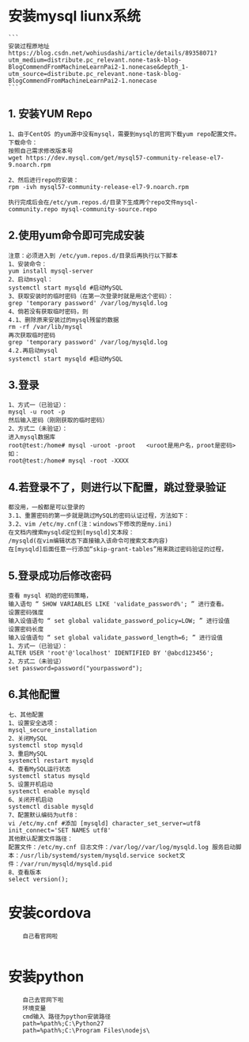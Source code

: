 
 # 安装mysql  liunx系统
    ```
    安装过程原地址
    https://blog.csdn.net/wohiusdashi/article/details/89358071?utm_medium=distribute.pc_relevant.none-task-blog-BlogCommendFromMachineLearnPai2-1.nonecase&depth_1-utm_source=distribute.pc_relevant.none-task-blog-BlogCommendFromMachineLearnPai2-1.nonecase
    ```
  ## 1. 安装YUM Repo
    1、由于CentOS 的yum源中没有mysql，需要到mysql的官网下载yum repo配置文件。
    下载命令：
    按照自己需求修改版本号
    wget https://dev.mysql.com/get/mysql57-community-release-el7-9.noarch.rpm

    2、然后进行repo的安装：
    rpm -ivh mysql57-community-release-el7-9.noarch.rpm

    执行完成后会在/etc/yum.repos.d/目录下生成两个repo文件mysql-community.repo mysql-community-source.repo
  ## 2.使用yum命令即可完成安装
    注意：必须进入到 /etc/yum.repos.d/目录后再执行以下脚本
    1、安装命令：
    yum install mysql-server
    2、启动msyql：
    systemctl start mysqld #启动MySQL
    3、获取安装时的临时密码（在第一次登录时就是用这个密码）：
    grep 'temporary password' /var/log/mysqld.log
    4、倘若没有获取临时密码，则
    4.1、删除原来安装过的mysql残留的数据
    rm -rf /var/lib/mysql
    再次获取临时密码
    grep 'temporary password' /var/log/mysqld.log
    4.2.再启动mysql
    systemctl start mysqld #启动MySQL
  ## 3.登录
    1、方式一（已验证）：
    mysql -u root -p
    然后输入密码（刚刚获取的临时密码）
    2、方式二（未验证）：
    进入mysql数据库
    root@test:/home# mysql -uroot -proot   <uroot是用户名，proot是密码>
    如：
    root@test:/home# mysql -root -XXXX

  ## 4.若登录不了，则进行以下配置，跳过登录验证 
    都没用，一般都是可以登录的
    3.1、重置密码的第一步就是跳过MySQL的密码认证过程，方法如下：
    3.2、vim /etc/my.cnf(注：windows下修改的是my.ini)
    在文档内搜索mysqld定位到[mysqld]文本段：
    /mysqld(在vim编辑状态下直接输入该命令可搜索文本内容)
    在[mysqld]后面任意一行添加“skip-grant-tables”用来跳过密码验证的过程，


  ## 5.登录成功后修改密码
    查看 mysql 初始的密码策略，
    输入语句 “ SHOW VARIABLES LIKE 'validate_password%'; ” 进行查看。
    设置密码强度
    输入设值语句 “ set global validate_password_policy=LOW; ” 进行设值
    设置密码长度
    输入设值语句 “ set global validate_password_length=6; ” 进行设值
    1、方式一（已验证）：
    ALTER USER 'root'@'localhost' IDENTIFIED BY '@abcd123456'; 
    2、方式二（未验证）
    set password=password("yourpassword"); 
  ## 6.其他配置
    七、其他配置
    1、设置安全选项：
    mysql_secure_installation
    2、关闭MySQL
    systemctl stop mysqld 
    3、重启MySQL
    systemctl restart mysqld 
    4、查看MySQL运行状态
    systemctl status mysqld 
    5、设置开机启动
    systemctl enable mysqld 
    6、关闭开机启动
    systemctl disable mysqld 
    7、配置默认编码为utf8：
    vi /etc/my.cnf #添加 [mysqld] character_set_server=utf8 init_connect='SET NAMES utf8'
    其他默认配置文件路径： 
    配置文件：/etc/my.cnf 日志文件：/var/log//var/log/mysqld.log 服务启动脚本：/usr/lib/systemd/system/mysqld.service socket文件：/var/run/mysqld/mysqld.pid
    8、查看版本
    select version();


# 安装cordova
```
    自己看官网啦
    

```
# 安装python
```
    自己去官网下啦
    环境变量
    cmd输入 路径为python安装路径
    path=%path%;C:\Python27
    path=%path%;C:\Program Files\nodejs\

```





















